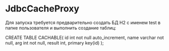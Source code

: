 # JdbcCacheProxy
Для запуска требуется предварительно создать БД H2 с именем test в папке пользователя и выполнить создание таблиц:

CREATE TABLE CACHABLE( id int not null auto_increment, name varchar not null, arg int not null, result int, primary key(id) );
